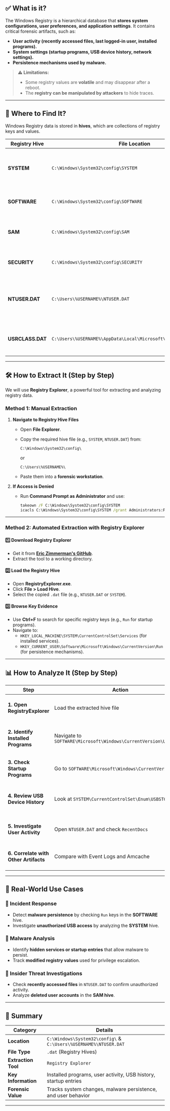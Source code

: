 ## ✅ **What is it?**

The Windows Registry is a hierarchical database that **stores system configurations, user preferences, and application settings**. It contains critical forensic artifacts, such as:

- **User activity (recently accessed files, last logged-in user, installed programs).**
- **System settings (startup programs, USB device history, network settings).**
- **Persistence mechanisms used by malware.**

> **⚠️ Limitations:**
> 
> - Some registry values are **volatile** and may disappear after a reboot.
> - The **registry can be manipulated by attackers** to hide traces.

---

## **📍 Where to Find It?**

Windows Registry data is stored in **hives**, which are collections of registry keys and values.

| **Registry Hive** | **File Location**                                                  | **Forensic Use**                                                          |
| ----------------- | ------------------------------------------------------------------ | ------------------------------------------------------------------------- |
| **SYSTEM**        | `C:\Windows\System32\config\SYSTEM`                                | Tracks startup settings, installed drivers, network configurations.       |
| **SOFTWARE**      | `C:\Windows\System32\config\SOFTWARE`                              | Lists installed programs, application settings.                           |
| **SAM**           | `C:\Windows\System32\config\SAM`                                   | Stores local user account details and password hashes.                    |
| **SECURITY**      | `C:\Windows\System32\config\SECURITY`                              | Contains security policies and audit settings.                            |
| **NTUSER.DAT**    | `C:\Users\%USERNAME%\NTUSER.DAT`                                   | Tracks user activity (recent files, last shutdown time, wallpaper, etc.). |
| **USRCLASS.DAT**  | `C:\Users\%USERNAME%\AppData\Local\Microsoft\Windows\UsrClass.dat` | Stores user shell settings, recent file access history.                   |

---

## **🛠️ How to Extract It (Step by Step)**

We will use **Registry Explorer**, a powerful tool for extracting and analyzing registry data.

### **Method 1: Manual Extraction**

1. **Navigate to Registry Hive Files**
    
    - Open **File Explorer**.
    - Copy the required hive file (e.g., `SYSTEM`, `NTUSER.DAT`) from:
        
        ```
        C:\Windows\System32\config\
        ```
        
        or
        
        ```
        C:\Users\%USERNAME%\
        ```
        
    - Paste them into a **forensic workstation**.
2. **If Access is Denied**
    
    - Run **Command Prompt as Administrator** and use:
        
        ```cmd
        takeown /F C:\Windows\System32\config\SYSTEM
        icacls C:\Windows\System32\config\SYSTEM /grant Administrators:F
        ```
        

---

### **Method 2: Automated Extraction with Registry Explorer**

#### **1️⃣ Download Registry Explorer**

- Get it from **[Eric Zimmerman's GitHub](https://ericzimmerman.github.io/)**.
- Extract the tool to a working directory.

#### **2️⃣ Load the Registry Hive**

- Open **RegistryExplorer.exe**.
- Click **File > Load Hive**.
- Select the copied `.dat` file (e.g., `NTUSER.DAT` or `SYSTEM`).

#### **3️⃣ Browse Key Evidence**

- Use **Ctrl+F** to search for specific registry keys (e.g., `Run` for startup programs).
- Navigate to:
    - `HKEY_LOCAL_MACHINE\SYSTEM\CurrentControlSet\Services` (for installed services).
    - `HKEY_CURRENT_USER\Software\Microsoft\Windows\CurrentVersion\Run` (for persistence mechanisms).

---

## **📊 How to Analyze It (Step by Step)**

| **Step**                              | **Action**                                                        | **Details**                                   |
| ------------------------------------- | ----------------------------------------------------------------- | --------------------------------------------- |
| **1. Open RegistryExplorer**          | Load the extracted hive file                                      | Allows easy navigation of registry keys.      |
| **2. Identify Installed Programs**    | Navigate to `SOFTWARE\Microsoft\Windows\CurrentVersion\Uninstall` | Lists installed applications with timestamps. |
| **3. Check Startup Programs**         | Go to `SOFTWARE\Microsoft\Windows\CurrentVersion\Run`             | Malware often persists here.                  |
| **4. Review USB Device History**      | Look at `SYSTEM\CurrentControlSet\Enum\USBSTOR`                   | Tracks USB devices plugged into the system.   |
| **5. Investigate User Activity**      | Open `NTUSER.DAT` and check `RecentDocs`                          | Shows recently accessed files.                |
| **6. Correlate with Other Artifacts** | Compare with Event Logs and Amcache                               | Helps reconstruct full user activity.         |

---

## **🚨 Real-World Use Cases**

### **📌 Incident Response**

- Detect **malware persistence** by checking `Run` keys in the **SOFTWARE** hive.
- Investigate **unauthorized USB access** by analyzing the **SYSTEM** hive.

### **📌 Malware Analysis**

- Identify **hidden services or startup entries** that allow malware to persist.
- Track **modified registry values** used for privilege escalation.

### **📌 Insider Threat Investigations**

- Check **recently accessed files** in `NTUSER.DAT` to confirm unauthorized activity.
- Analyze **deleted user accounts** in the **SAM hive**.

---

## **🔎 Summary**

|**Category**|**Details**|
|---|---|
|**Location**|`C:\Windows\System32\config\` & `C:\Users\%USERNAME%\NTUSER.DAT`|
|**File Type**|`.dat` (Registry Hives)|
|**Extraction Tool**|`Registry Explorer`|
|**Key Information**|Installed programs, user activity, USB history, startup entries|
|**Forensic Value**|Tracks system changes, malware persistence, and user behavior|

---
